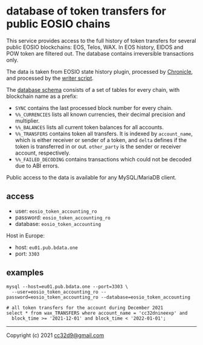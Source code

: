 # database of token transfers for public EOSIO chains

This service provides access to the full history of token transfers for several public EOSIO blockchains: EOS, Telos, WAX. In EOS history, EIDOS and POW token are filtered out. The database contains irreversible transactions only.

The data is taken from EOSIO state history plugin, processed by [Chronicle](https://github.com/EOSChronicleProject), and processed by the [writer script](https://github.com/cc32d9/eosio_token_accounting). 

The [database schema](https://github.com/cc32d9/eosio_token_accounting/blob/master/eosio_token_accounting_tables.psql) consists of a set of tables for every chain, with blockchain name as a prefix: 

* `SYNC` contains the last processed block number for every chain.
* `%%_CURRENCIES` lists all known currencies, their decimal precision and multiplier.
* `%%_BALANCES` lists all current token balances for all accounts.
* `%%_TRANSFERS` contains token all transfers. It is indexed by `account_name`, which is either receiver or sender of a token, and `delta` defines if the token is transferred in or out. `other_party` is the sender or receiver account, respectively.
* `%%_FAILED_DECODING` contains transactions which could not be decoded due to ABI errors.


Public access to the data is available for any MySQL/MariaDB client. 

## access

* user: `eosio_token_accounting_ro`
* password: `eosio_token_accounting_ro`
* database: `eosio_token_accounting`

Host in Europe:

* host: `eu01.pub.bdata.one`
* port: `3303`


## examples

```
mysql --host=eu01.pub.bdata.one --port=3303 \
  --user=eosio_token_accounting_ro --password=eosio_token_accounting_ro --database=eosio_token_accounting

# all token transfers for the account during December 2021
select * from wax_TRANSFERS where account_name = 'cc32dnineexp' and 
  block_time >= '2021-12-01' and block_time < '2022-01-01';

```



---
Copyright (c) 2021 cc32d9@gmail.com
